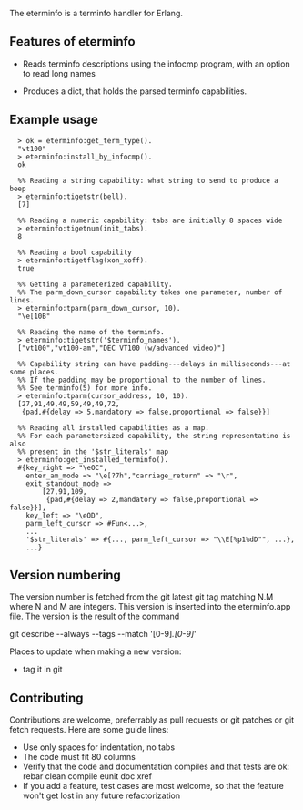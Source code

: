 The eterminfo is a terminfo handler for Erlang.

Features of eterminfo
---------------------

* Reads terminfo descriptions using the infocmp program,
  with an option to read long names

* Produces a dict, that holds the parsed terminfo capabilities.

Example usage
-------------
```
  > ok = eterminfo:get_term_type().
  "vt100"
  > eterminfo:install_by_infocmp().
  ok

  %% Reading a string capability: what string to send to produce a beep
  > eterminfo:tigetstr(bell).
  [7]

  %% Reading a numeric capability: tabs are initially 8 spaces wide
  > eterminfo:tigetnum(init_tabs).
  8

  %% Reading a bool capability
  > eterminfo:tigetflag(xon_xoff).
  true

  %% Getting a parameterized capability.
  %% The parm_down_cursor capability takes one parameter, number of lines.
  > eterminfo:tparm(parm_down_cursor, 10).
  "\e[10B"

  %% Reading the name of the terminfo.
  > eterminfo:tigetstr('$terminfo_names').
  ["vt100","vt100-am","DEC VT100 (w/advanced video)"]

  %% Capability string can have padding---delays in milliseconds---at some places.
  %% If the padding may be proportional to the number of lines.
  %% See terminfo(5) for more info.
  > eterminfo:tparm(cursor_address, 10, 10).
  [27,91,49,49,59,49,49,72,
   {pad,#{delay => 5,mandatory => false,proportional => false}}]

  %% Reading all installed capabilities as a map.
  %% For each parametersized capability, the string representatino is also
  %% present in the '$str_literals' map
  > eterminfo:get_installed_terminfo().
  #{key_right => "\eOC",
    enter_am_mode => "\e[?7h","carriage_return" => "\r",
    exit_standout_mode =>
        [27,91,109,
         {pad,#{delay => 2,mandatory => false,proportional => false}}],
    key_left => "\eOD",
    parm_left_cursor => #Fun<...>,
    ...
    '$str_literals' => #{..., parm_left_cursor => "\\E[%p1%dD"", ...},
    ...}
```

Version numbering
-----------------

The version number is fetched from the git latest git tag
matching N.M where N and M are integers.  This version is
inserted into the eterminfo.app file.
The version is the result of the command

  git describe --always --tags --match '[0-9]*.[0-9]*'

Places to update when making a new version:
* tag it in git


Contributing
------------

Contributions are welcome, preferrably as pull requests or git patches
or git fetch requests.  Here are some guide lines:

* Use only spaces for indentation, no tabs
* The code must fit 80 columns
* Verify that the code and documentation compiles and that tests are ok:
  rebar clean compile eunit doc xref
* If you add a feature, test cases are most welcome,
  so that the feature won't get lost in any future refactorization
